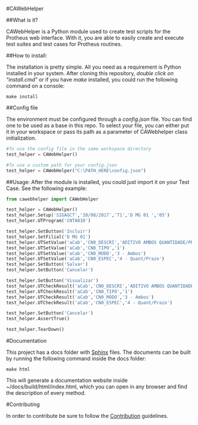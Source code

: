 #CAWebHelper

##What is it?

CAWebHelper is a Python module used to create test scripts for the Protheus web interface. With it, you are able to easily create and execute test suites and test cases for Protheus routines.

##How to install:

The installation is pretty simple. All you need as a requirement is Python installed in your system.
After cloning this repository, *double click on "install.cmd"* or if you have *make* installed, you could run the following command on a console:

```
make install
```

##Config file

The environment must be configured through a *config.json* file. 
You can find one to be used as a base in this repo. To select your file, you can either put it in your workspace or pass its path as a parameter of CAWebhelper class initialization.
```python
#To use the config file in the same workspace directory
test_helper = CAWebHelper()

#To use a custom path for your config.json
test_helper = CAWebHelper("C:\PATH_HERE\config.json")
```

##Usage:
After the module is installed, you could just import it on your Test Case. 
See the following example: 

```python
from cawebhelper import CAWebHelper

test_helper = CAWebHelper()
test_helper.Setup('SIGAGCT','10/08/2017','T1','D MG 01 ','05')
test_helper.UTProgram('CNTA010')

test_helper.SetButton('Incluir')
test_helper.SetFilial('D MG 01')
test_helper.UTSetValue('aCab','CN0_DESCRI','ADITIVO AMBOS QUANTIDADE/PRAZO')
test_helper.UTSetValue('aCab','CN0_TIPO','1')
test_helper.UTSetValue('aCab','CN0_MODO','3 - Ambos')
test_helper.UTSetValue('aCab','CN0_ESPEC','4 - Quant/Prazo')
test_helper.SetButton('Salvar')
test_helper.SetButton('Cancelar')

test_helper.SetButton('Visualizar')
test_helper.UTCheckResult('aCab','CN0_DESCRI','ADITIVO AMBOS QUANTIDADE/PRAZO')
test_helper.UTCheckResult('aCab','CN0_TIPO','1')
test_helper.UTCheckResult('aCab','CN0_MODO','3 - Ambos')
test_helper.UTCheckResult('aCab','CN0_ESPEC','4 - Quant/Prazo')

test_helper.SetButton('Cancelar')
test_helper.AssertTrue()

test_helper.TearDown()
```

#Documentation

This project has a docs folder with [Sphinx](http://www.sphinx-doc.org/en/master/) files.
The documents can be built by running the following command inside the docs folder:
```
make html
```
This will generate a documentation website inside ~/docs/build/html/index.html, which you can open in any browser and find the description of every method.


#Contributing

In order to contribute be sure to follow the [Contribution](CONTRIBUTING.md) guidelines.
